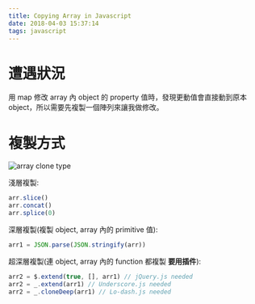 ```yaml
---
title: Copying Array in Javascript
date: 2018-04-03 15:37:14
tags: javascript
---
```


# 遭遇狀況

用 map 修改 array 內 object 的 property 值時，發現更動值會直接動到原本 object，所以需要先複製一個陣列來讓我做修改。

# 複製方式

![array clone type](https://i.stack.imgur.com/OnwBf.png)

淺層複製:

```javascript
arr.slice()
arr.concat()
arr.splice(0)
```

深層複製(複製 object, array 內的 primitive 值):

```javascript
arr1 = JSON.parse(JSON.stringify(arr))
```

超深層複製(連 object, array 內的 function 都複製 **要用插件**):

```javascript
arr2 = $.extend(true, [], arr1) // jQuery.js needed
arr2 = _.extend(arr1) // Underscore.js needed
arr2 = _.cloneDeep(arr1) // Lo-dash.js needed
```

